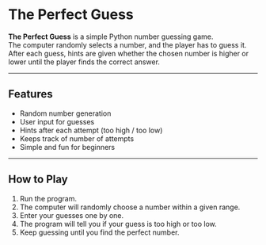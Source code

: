 # The Perfect Guess

**The Perfect Guess** is a simple Python number guessing game.  
The computer randomly selects a number, and the player has to guess it.  
After each guess, hints are given whether the chosen number is higher or lower until the player finds the correct answer.

---

## Features
- Random number generation  
- User input for guesses  
- Hints after each attempt (too high / too low)  
- Keeps track of number of attempts  
- Simple and fun for beginners  

---

## How to Play
1. Run the program.  
2. The computer will randomly choose a number within a given range.  
3. Enter your guesses one by one.  
4. The program will tell you if your guess is too high or too low.  
5. Keep guessing until you find the perfect number.



